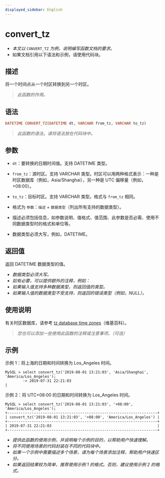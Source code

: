 ```yaml
---
displayed_sidebar: English
---
```


# convert_tz

- *本文以* `CONVERT_TZ` *为例，说明编写函数文档的要求。*
- 如果文档引用以下语法和示例，请使用代码块。

## 描述

将一个时间点从一个时区转换到另一个时区。

> *此函数的作用。*

## 语法

```Haskell
DATETIME CONVERT_TZ(DATETIME dt, VARCHAR from_tz, VARCHAR to_tz)
```

> *此函数的语法。请将语法放在代码块中。*

## 参数

- `dt`：要转换的日期时间值。支持 DATETIME 类型。

- `from_tz`：源时区。支持 VARCHAR 类型。时区可以用两种格式表示：一种是时区数据库（例如，Asia/Shanghai），另一种是 UTC 偏移量（例如，+08:00）。

- `to_tz`：目标时区。支持 VARCHAR 类型。格式与 `from_tz` 相同。

- 格式为 `参数`：`描述` + `数据类型`（列出所有支持的数据类型）。
- 描述必须包括信息，如参数说明、值格式、值范围、此参数是否必需、使用不同数据类型时的格式和单位等。
- 数据类型必须大写，例如，DATETIME。

## 返回值

返回 DATETIME 数据类型的值。

- *数据类型必须大写。*
- *如有必要，可以提供额外的注释，例如：*
- *如果输入值支持多种数据类型，则返回值的类型。*
- *如果输入值的数据类型不受支持，则返回的错误类型（例如，NULL）。*

## 使用说明

有关时区数据库，请参考 [tz database time zones](https://en.wikipedia.org/wiki/List_of_tz_database_time_zones)（维基百科）。

> *您也可以添加一些使用此函数的注释或注意事项。（可选）*

## 示例

示例 1：将上海的日期和时间转换为 Los_Angeles 时间。

```plaintext
MySQL > select convert_tz('2019-08-01 13:21:03', 'Asia/Shanghai', 'America/Los_Angeles');
        -> 2019-07-31 22:21:03                                                       |
```

示例 2：将 UTC+08:00 的日期和时间转换为 Los_Angeles 时间。

```plaintext
MySQL > select convert_tz('2019-08-01 13:21:03', '+08:00', 'America/Los_Angeles');
+--------------------------------------------------------------------+
| convert_tz('2019-08-01 13:21:03', '+08:00', 'America/Los_Angeles') |
+--------------------------------------------------------------------+
| 2019-07-31 22:21:03                                                |
+--------------------------------------------------------------------+
```

- *提供此函数的使用示例，并说明每个示例的目的，以帮助用户快速理解。*
- *将不同使用场景的代码封装在不同的代码块中。*
- *如果一个示例中需要描述多个场景，请为每个场景添加注释，帮助用户快速区分。*
- *如果返回结果较为简单，推荐使用示例 1 的格式。否则，建议使用示例 2 的格式。*